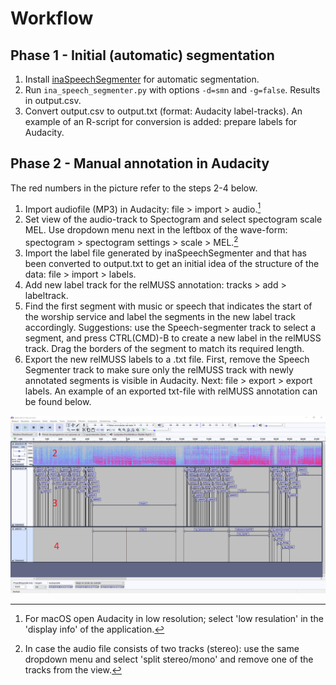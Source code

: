 # Workflow

## Phase 1 - Initial (automatic) segmentation

1. Install [inaSpeechSegmenter](https://github.com/ina-foss/inaSpeechSegmenter) for automatic segmentation. 
2. Run `ina_speech_segmenter.py` with options `-d=smn` and `-g=false`. Results in output.csv.
3. Convert output.csv to output.txt (format: Audacity label-tracks). An example of an R-script for conversion is added: prepare labels for Audacity.

## Phase 2 - Manual annotation in Audacity
The red numbers in the picture refer to the steps 2-4 below.

1. Import audiofile (MP3) in Audacity: file > import > audio.[^macos]
2. Set view of the audio-track to Spectogram and select spectogram scale MEL. Use dropdown menu next in the leftbox of the wave-form: spectogram > spectogram settings > scale > MEL.[^stereo]
4. Import the label file generated by inaSpeechSegmenter and that has been converted to output.txt to get an initial idea of the structure of the data: file > import > labels.
5. Add new label track for the relMUSS annotation: tracks > add > labeltrack.
6. Find the first segment with music or speech that indicates the start of the worship service and label the segments in the new label track accordingly. Suggestions: use the Speech-segmenter track to select a segment, and press CTRL(CMD)-B to create a new label in the relMUSS track. Drag the borders of the segment to match its required length.
7. Export the new relMUSS labels to a .txt file. First, remove the Speech Segmenter track to make sure only the relMUSS track with newly annotated segments is visible in Audacity. Next: file > export > export labels. An example of an exported txt-file with relMUSS annotation can be found below.


![Audacity-example; part of the relMUSS label-track.](images/labels-testkerkdienst-audacity-20200927-nrs.png)

[^macos]: For macOS open Audacity in low resolution; select 'low resulation' in the 'display info' of the application.
[^stereo]: In case the audio file consists of two tracks (stereo): use the same dropdown menu and select 'split stereo/mono' and remove one of the tracks from the view.
